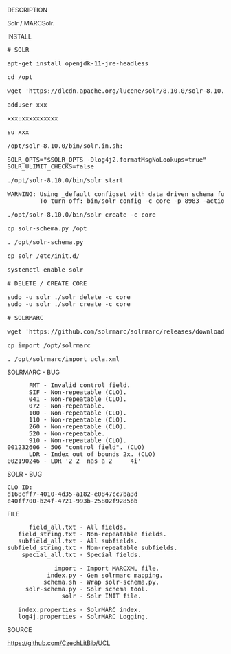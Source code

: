 
DESCRIPTION

Solr / MARCSolr.

INSTALL
<pre>
# SOLR

apt-get install openjdk-11-jre-headless

cd /opt

wget 'https://dlcdn.apache.org/lucene/solr/8.10.0/solr-8.10.0.tgz'

adduser xxx

xxx:xxxxxxxxxx

su xxx

/opt/solr-8.10.0/bin/solr.in.sh:

SOLR_OPTS="$SOLR_OPTS -Dlog4j2.formatMsgNoLookups=true"
SOLR_ULIMIT_CHECKS=false

./opt/solr-8.10.0/bin/solr start

WARNING: Using _default configset with data driven schema functionality. NOT RECOMMENDED for production use.
         To turn off: bin/solr config -c core -p 8983 -action set-user-property -property update.autoCreateFields -value false

./opt/solr-8.10.0/bin/solr create -c core

cp solr-schema.py /opt

. /opt/solr-schema.py

cp solr /etc/init.d/

systemctl enable solr

# DELETE / CREATE CORE

sudo -u solr ./solr delete -c core
sudo -u solr ./solr create -c core

# SOLRMARC

wget 'https://github.com/solrmarc/solrmarc/releases/download/3.4/simple_install_package_3.4.zip'

cp import /opt/solrmarc

. /opt/solrmarc/import ucla.xml
</pre>
SOLRMARC - BUG
<pre>
      FMT - Invalid control field.
      SIF - Non-repeatable (CLO).
      041 - Non-repeatable (CLO).
      072 - Non-repeatable.
      100 - Non-repeatable (CLO).
      110 - Non-repeatable (CLO).
      260 - Non-repeatable (CLO).
      520 - Non-repeatable.
      910 - Non-repeatable (CLO).
001232606 - 506 "control field". (CLO)
      LDR - Index out of bounds 2x. (CLO)
002190246 - LDR '2 2  nas a 2     4i'
</pre>
SOLR - BUG
<pre>
CLO ID:
d168cff7-4010-4d35-a182-e0847cc7ba3d
e40ff700-b24f-4721-993b-25802f9285bb
</pre>
FILE
<pre>
      field_all.txt - All fields.
   field_string.txt - Non-repeatable fields.
   subfield_all.txt - All subfields.
subfield_string.txt - Non-repeatable subfields.
    special_all.txt - Special fields.

             import - Import MARCXML file.
           index.py - Gen solrmarc mapping.
          schema.sh - Wrap solr-schema.py.
     solr-schema.py - Solr schema tool.
               solr - Solr INIT file.

   index.properties - SolrMARC index.
   log4j.properties - SolrMARC Logging.
</pre>

SOURCE

https://github.com/CzechLitBib/UCL

